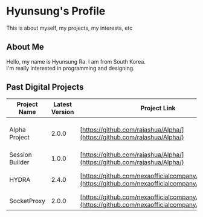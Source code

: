 # Hyunsung's Profile
This is about myself, my projects, my interests, etc

## About Me
Hello, my name is Hyunsung Ra. I am from South Korea.<br>
I'm really interested in programming and designing.<br>

## Past Digital Projects
| Project Name | Latest Version | Project Link | Programming Language | Project Description |
| ---------------- | --------------- | --------------- | --------------- | --------------- |
| Alpha Project | 2.0.0 | [https://github.com/rajashua/Alpha/](https://github.com/rajashua/Alpha/) | Python | Windows Remote Control Software |
| Session Builder | 1.0.0 | [https://github.com/rajashua/Alpha/](https://github.com/rajashua/Alpha/) | Python | Base Server System |
| HYDRA | 2.4.0 | [https://github.com/nexaofficialcompany/HYDRA](https://github.com/nexaofficialcompany/HYDRA) | Python | Computer Management Software |
| SocketProxy | 2.0.0 | [https://github.com/nexaofficialcompany/SocketProxy](https://github.com/nexaofficialcompany/SocketProxy) | Python | Proxy Server |
